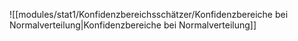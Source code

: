 ![[modules/stat1/Konfidenzbereichsschätzer/Konfidenzbereiche bei Normalverteilung|Konfidenzbereiche bei Normalverteilung]]